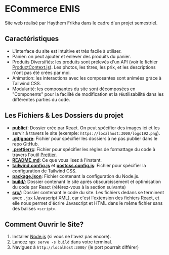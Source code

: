 # ECommerce ENIS

Site web réalisé par Haythem Frikha dans le cadre d'un projet semestriel.

## Caractéristiques

- L'interface du site est intuitive et très facile à utiliser.
- Panier: on peut ajouter et enlever des produits du panier.
- Produits Diversifiés: les produits sont prélevés d'un API (voir le fichier [ProductContext.js](./src/contexts/ProductContext.js:24)). Les photos, les titres, les prix, et les descriptions n'ont pas été crées par moi.
- Animation: les interactions avec les composantes sont animées gràce à Tailwind CSS.
- Modularité: les composantes du site sont décomposées en "Components" pour la facilité de modification et la réutilisabilité dans les différentes parties du code.

## Les Fichiers & Les Dossiers du projet

- [**public/**](./public/): Dossier crée par React. On peut spécifier des images ici et les servir à travers le site (exemple: `https://localhost:3000/logo192.png`).
- [**.gitignore**](./.gitignore): Fichier pour spécifier les dossiers à ne pas publier dans le repo GitHub.
- [**.prettierrc**](./.prettierrc): Fichier pour spécifier les régles de formattage du code à travers l'outil [Prettier](https://prettier.io/).
- [**README.md**](./README.md): Ce que vous lisez à l'instant.
- [**tailwind.config.js**](./tailwind.config.js) et [**postcss.config.js**](./postcss.config.js): Fichier pour spécifier la configuration de Tailwind CSS.
- [**package.json**](./package.json): Fichier contenant la configuration du Node.js.
- [**build/**](./build/): Dossier contenant le site après obscurcissement et optimisation du code par React (référez-vous à la section suivante)
- [**src/**](./src/): Dossier contenant le code du site. Les fichiers dedans se terminent avec `.jsx` (Javascript XML), car c'est l'extension des fichiers React, et elle nous permet d'écrire Javascript et HTML dans le même fichier sans des balises `<script>`.

## Comment Ouvrir le Site?

1. Installer [Node.js](https://nodejs.org/en) (si vous ne l'avez pas encore).
1. Lancez `npx serve -s build` dans votre terminal.
1. Naviguez à `http://localhost:3000/` (le port pourrait différer)
